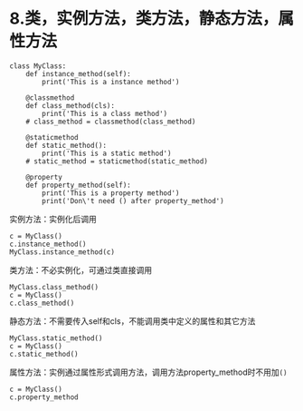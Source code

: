 # 8.类，实例方法，类方法，静态方法，属性方法
```
class MyClass:
    def instance_method(self):
        print('This is a instance method')
    
    @classmethod
    def class_method(cls):
        print('This is a class method')
    # class_method = classmethod(class_method)

    @staticmethod
    def static_method():
        print('This is a static method')
    # static_method = staticmethod(static_method)

    @property
    def property_method(self):
        print('This is a property method')
        print('Don\'t need () after property_method')
```


实例方法：实例化后调用
```
c = MyClass()
c.instance_method()
MyClass.instance_method(c)
```


类方法：不必实例化，可通过类直接调用
```
MyClass.class_method()
c = MyClass()
c.class_method()
```


静态方法：不需要传入self和cls，不能调用类中定义的属性和其它方法
```
MyClass.static_method()
c = MyClass()
c.static_method()
```


属性方法：实例通过属性形式调用方法，调用方法property_method时不用加`()`
```
c = MyClass()
c.property_method
```